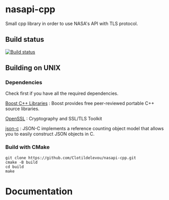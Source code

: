 # nasapi-cpp
Small cpp library in order to use NASA's API with TLS protocol.

## Build status
[![Build status](https://ci.appveyor.com/api/projects/status/lw2mxm8p7cr49x85?svg=true)](https://ci.appveyor.com/project/Clotildelevou/nasapi-cpp)


## Building on UNIX

### Dependencies
Check first if you have all the required dependencies.

[Boost C++ Libraries](https://www.boost.org/) : Boost provides free peer-reviewed portable C++ source libraries.

[OpenSSL](https://www.openssl.org/) : Cryptography and SSL/TLS Toolkit

[json-c](https://github.com/json-c/json-c#json-c) : JSON-C implements a reference counting object model that allows you to easily construct JSON objects in C.

### Build with CMake

```
git clone https://github.com/Clotildelevou/nasapi-cpp.git
cmake -B build
cd build
make
```

# Documentation
